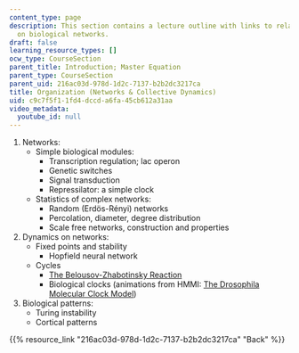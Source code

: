 ```yaml
---
content_type: page
description: This section contains a lecture outline with links to related materials
  on biological networks.
draft: false
learning_resource_types: []
ocw_type: CourseSection
parent_title: Introduction; Master Equation
parent_type: CourseSection
parent_uid: 216ac03d-978d-1d2c-7137-b2b2dc3217ca
title: Organization (Networks & Collective Dynamics)
uid: c9c7f5f1-1fd4-dccd-a6fa-45cb612a31aa
video_metadata:
  youtube_id: null
---
```

1. Networks:
    - Simple biological modules:
        - Transcription regulation; lac operon
        - Genetic switches
        - Signal transduction
        - Repressilator: a simple clock
    - Statistics of complex networks:
        - Random (Erdös-Rényi) networks
        - Percolation, diameter, degree distribution
        - Scale free networks, construction and properties
2. Dynamics on networks:
    - Fixed points and stability
        - Hopfield neural network
    - Cycles
        - [The Belousov-Zhabotinsky Reaction](http://www.scholarpedia.org/article/Belousov-Zhabotinsky_reaction)
        - Biological clocks (animations from HMMI: [The Drosophila Molecular Clock Model](http://www.hhmi.org/biointeractive/drosophila-molecular-clock-model))
3. Biological patterns:
    - Turing instability
    - Cortical patterns

{{% resource_link "216ac03d-978d-1d2c-7137-b2b2dc3217ca" "Back" %}}